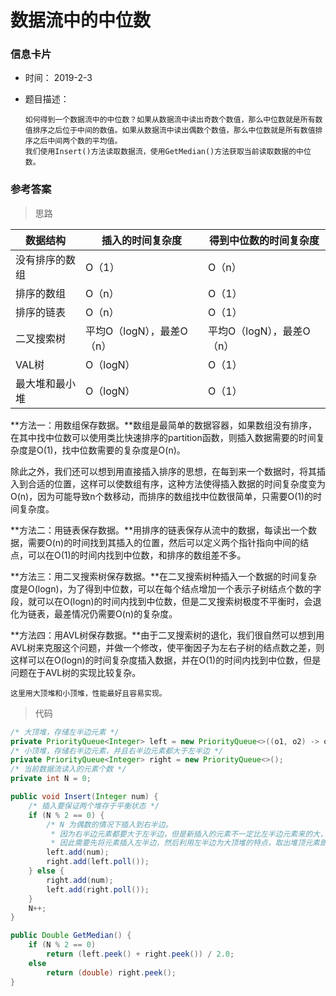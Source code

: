 # 数据流中的中位数 

### 信息卡片 

- 时间： 2019-2-3

- 题目描述：

  ```
  如何得到一个数据流中的中位数？如果从数据流中读出奇数个数值，那么中位数就是所有数值排序之后位于中间的数值。如果从数据流中读出偶数个数值，那么中位数就是所有数值排序之后中间两个数的平均值。
  我们使用Insert()方法读取数据流，使用GetMedian()方法获取当前读取数据的中位数。
  ```

  

### 参考答案

> 思路

| 数据结构       | 插入的时间复杂度          | 得到中位数的时间复杂度    |
| -------------- | ------------------------- | ------------------------- |
| 没有排序的数组 | O（1）                    | O（n）                    |
| 排序的数组     | O（n）                    | O（1）                    |
| 排序的链表     | O（n）                    | O（1）                    |
| 二叉搜索树     | 平均O（logN），最差O（n） | 平均O（logN），最差O（n） |
| VAL树          | O（logN）                 | O（1）                    |
| 最大堆和最小堆 | O（logN）                 | O（1）                    |

**方法一：用数组保存数据。**数组是最简单的数据容器，如果数组没有排序，在其中找中位数可以使用类比快速排序的partition函数，则插入数据需要的时间复杂度是O(1)，找中位数需要的复杂度是O(n)。

除此之外，我们还可以想到用直接插入排序的思想，在每到来一个数据时，将其插入到合适的位置，这样可以使数组有序，这种方法使得插入数据的时间复杂度变为O(n)，因为可能导致n个数移动，而排序的数组找中位数很简单，只需要O(1)的时间复杂度。

**方法二：用链表保存数据。**用排序的链表保存从流中的数据，每读出一个数据，需要O(n)的时间找到其插入的位置，然后可以定义两个指针指向中间的结点，可以在O(1)的时间内找到中位数，和排序的数组差不多。

**方法三：用二叉搜索树保存数据。**在二叉搜索树种插入一个数据的时间复杂度是O(logn)，为了得到中位数，可以在每个结点增加一个表示子树结点个数的字段，就可以在O(logn)的时间内找到中位数，但是二叉搜索树极度不平衡时，会退化为链表，最差情况仍需要O(n)的复杂度。

**方法四：用AVL树保存数据。**由于二叉搜索树的退化，我们很自然可以想到用AVL树来克服这个问题，并做一个修改，使平衡因子为左右子树的结点数之差，则这样可以在O(logn)的时间复杂度插入数据，并在O(1)的时间内找到中位数，但是问题在于AVL树的实现比较复杂。



`这里用大顶堆和小顶堆，性能最好且容易实现。`





> 代码

```java
/* 大顶堆，存储左半边元素 */
private PriorityQueue<Integer> left = new PriorityQueue<>((o1, o2) -> o2 - o1);
/* 小顶堆，存储右半边元素，并且右半边元素都大于左半边 */
private PriorityQueue<Integer> right = new PriorityQueue<>();
/* 当前数据流读入的元素个数 */
private int N = 0;

public void Insert(Integer num) {
    /* 插入要保证两个堆存于平衡状态 */
    if (N % 2 == 0) {
        /* N 为偶数的情况下插入到右半边。
         * 因为右半边元素都要大于左半边，但是新插入的元素不一定比左半边元素来的大，
         * 因此需要先将元素插入左半边，然后利用左半边为大顶堆的特点，取出堆顶元素即为最大元素，此时插入右半边 */
        left.add(num);
        right.add(left.poll());
    } else {
        right.add(num);
        left.add(right.poll());
    }
    N++;
}

public Double GetMedian() {
    if (N % 2 == 0)
        return (left.peek() + right.peek()) / 2.0;
    else
        return (double) right.peek();
}
```

